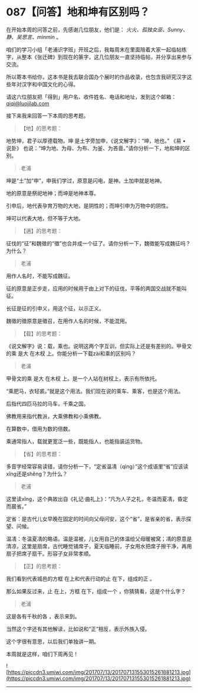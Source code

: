# 087【问答】地和坤有区别吗？

在开始本周的问答之前，先感谢几位朋友，他们是： *火火、孤独女巫、Sunny、静、吴思言、minmin* 。

咱们的学习小组「老浦识字班」开班之后，我每周末在里面陪着大家一起临帖练字，从整本《张迁碑》到现在的篆字，这几位朋友一直坚持临帖，并分享出来参与交流。

所以寄本书给你，这本书是我去联合国办个展时的作品收录，也包含我研究汉字这些年对汉字和中国文化的心得。

请这六位朋友把「得到」用户名、收件姓名、电话和地址，发到这个邮箱：qiqi@luojilab.com

接下来我来回答一下本周的思考题。

> 【地】的思考题：

地势坤，君子以厚德载物。坤 是土字旁加申，《说文解字》：“坤，地也。” 《易 • 说卦》 也说：“坤为地、为母、为布、为釜、为吝啬。”请你分析一下，地和坤的区别。

> 老浦

坤是“土”加“申”，申我们学过，原意是闪电，是神。土加申就是地神。

地的原意是祭祀地神；而坤是地神本尊。

引申后，地代表孕育万物的大地，是阴性的；而坤引申为万物中的阴性。

坤可以代表大地，但不等于大地。

> 【適】的思考题：

征伐的“征”和魏徵的“徵”也合并成一个征了。请你分析一下，魏徵能写成魏征吗？为什么？

> 老浦

用作人名时，不能写成魏征。

征的原意是正步走，应用的时候用于由上对下的征伐，平等的两国交战就不能叫征。

长征是征的引申义，用这个征，以示正义。

魏徵的徵原意是徵召，在用作人名的时候，不能混用。

> 【载】的思考题：

《说文解字》说：载，乘也。说明这两个字互训，但实际上还是有差别的。甲骨文的乘 是大 在木杈 上。你能分析一下载zài和乘的区别吗？

> 老浦

甲骨文的乘 是大 在木杈 上。是一个人站在树杈上，表示有所依托。

“乘肥马，衣轻裘。”就是这个用法。我们现在说的乘车、乘客，也是这个用法。

后指代四匹马拉的马车，千乘之国。

佛教用来指代教派，大乘佛教和小乘佛教。

在算数中，借用为数的倍数。

乘通常指人，载就更宽泛一些，既能指人，也能指装运货物。

> 【省】的思考题：

多音字经常容易读错，请你分析一下，“定省温凊（qìng）”这个成语里“省”应该读xǐng还是shěng？为什么？

> 老浦

这里读xǐng，这个典故出自《礼记·曲礼上》：“凡为人子之礼，冬温而夏凊，昏定而晨省。” 

定省：是古代儿女早晚在固定的时间向父母问安，这个“省”，是省亲的省，表示探望、问候。

温凊：冬温夏凊的略语。温是温被，儿女用自己的体温给父母暖被窝；凊的原意是清凉，这里是扇席，古代睡觉铺席子，夏天临睡前，子女用水把席子擦干净，再用扇子把席子扇干。形容子女非常孝顺。

> 【正】的思考题：

我们看到代表城邑的方框 在上和代表行动的止 在下，组成的正 。

那么如果反过来，止 在上，方框 在下，组成一个 ，你猜猜看，这是个什么字？

> 老浦

这是各有千秋的各 ，表示来到。

当然这个字还有其他解读，比如说和“正”相反，表示外族入侵。

这个字很有意思，以后我们单独讲一期。

本周就是这样，咱们下周再见！

![https://piccdn3.umiwi.com/img/201707/13/201707131553015261881213.jpg](https://piccdn3.umiwi.com/img/201707/13/201707131553015261881213.jpg)

---
